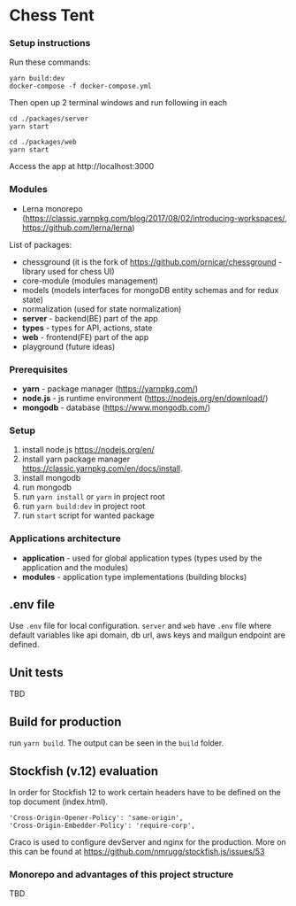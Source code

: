 # Chess Tent

### Setup instructions

Run these commands:

```shell script
yarn build:dev
docker-compose -f docker-compose.yml
```

Then open up 2 terminal windows and run following in each

```shell script
cd ./packages/server
yarn start
```

```shell script
cd ./packages/web
yarn start
```

Access the app at http://localhost:3000

### Modules

- Lerna monorepo (https://classic.yarnpkg.com/blog/2017/08/02/introducing-workspaces/, https://github.com/lerna/lerna)

List of packages:

- chessground (it is the fork of https://github.com/ornicar/chessground - library used for chess UI)
- core-module (modules management)
- models (models interfaces for mongoDB entity schemas and for redux state)
- normalization (used for state normalization)
- **server** - backend(BE) part of the app
- **types** - types for API, actions, state
- **web** - frontend(FE) part of the app
- playground (future ideas)

### Prerequisites

- **yarn** - package manager (https://yarnpkg.com/)
- **node.js** - js runtime environment (https://nodejs.org/en/download/)
- **mongodb** - database (https://www.mongodb.com/)

### Setup

1. install node.js https://nodejs.org/en/
2. install yarn package manager https://classic.yarnpkg.com/en/docs/install.
3. install mongodb
4. run mongodb
5. run `yarn install` or `yarn` in project root
6. run `yarn build:dev` in project root
7. run `start` script for wanted package

### Applications architecture

- **application** - used for global application types (types used by the application and the modules)
- **modules** - application type implementations (building blocks)

## .env file

Use `.env` file for local configuration. `server` and `web` have `.env` file where default variables like api domain, db url, aws keys and mailgun endpoint are defined.

## Unit tests

TBD

## Build for production

run `yarn build`. The output can be seen in the `build` folder.

## Stockfish (v.12) evaluation
In order for Stockfish 12 to work certain headers have to be defined on the top document (index.html).
```
'Cross-Origin-Opener-Policy': 'same-origin',
'Cross-Origin-Embedder-Policy': 'require-corp',
```
Craco is used to configure devServer and nginx for the production. More on this can be found at https://github.com/nmrugg/stockfish.js/issues/53

### Monorepo and advantages of this project structure

TBD
